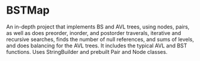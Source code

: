 # BSTMap
An in-depth project that implements BS and AVL trees, using nodes, pairs, as well as does preorder, inorder, and postorder traverals, iterative and recursive searches, finds the number of null references, and sums of levels, and does balancing for the AVL trees. It includes the typical AVL and BST functions. Uses StringBuilder and prebuilt Pair and Node classes. 

